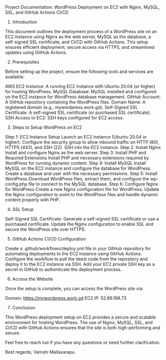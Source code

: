 Project Documentation: WordPress Deployment on EC2 with Nginx, MySQL, SSL, and GitHub Actions CI/CD
1. Introduction

This document outlines the deployment process of a WordPress site on an EC2 instance using Nginx as the web server, MySQL as the database, a self-signed SSL certificate, and CI/CD with GitHub Actions. This setup ensures efficient deployment, secure access via HTTPS, and streamlined updates using GitHub Actions.

2. Prerequisites

Before setting up the project, ensure the following tools and services are available:

AWS EC2 Instance: A running EC2 instance with Ubuntu 20.04 (or higher) for hosting WordPress.
MySQL Database: MySQL installed and configured on the EC2 instance for WordPress database management.
GitHub Account: A GitHub repository containing the WordPress files.
Domain Name: A registered domain (e.g., mywordpress.work.gd).
Self-Signed SSL Certificate: A self-signed SSL certificate (or purchased SSL certificate).
SSH Access to EC2: SSH keys configured for EC2 access.

3. Steps to Setup WordPress on EC2

Step 1: EC2 Instance Setup
Launch an EC2 instance (Ubuntu 20.04 or higher).
Configure the security group to allow inbound traffic on HTTP (80), HTTPS (443), and SSH (22).
SSH into the EC2 instance.
Step 2: Install Nginx
Install and configure Nginx as the web server.
Step 3: Install PHP and Required Extensions
Install PHP and necessary extensions required by WordPress for running dynamic content.
Step 4: Install MySQL
Install MySQL on the EC2 instance and configure the database for WordPress. Create a database and user with the necessary permissions.
Step 5: Install WordPress
Download WordPress files, extract them, and configure the wp-config.php file to connect to the MySQL database.
Step 6: Configure Nginx for WordPress
Create a new Nginx configuration file for WordPress.
Update the Nginx configuration to point to the WordPress files and handle dynamic content properly with PHP.

4. SSL Setup

Self-Signed SSL Certificate: Generate a self-signed SSL certificate or use a purchased certificate.
Update the Nginx configuration to enable SSL and secure the WordPress site over HTTPS.

5. GitHub Actions CI/CD Configuration

Create a .github/workflows/deploy.yml file in your GitHub repository for automating deployments to the EC2 instance using GitHub Actions.
Configure the workflow to pull the latest code from the repository and deploy it to the EC2 instance via SSH.
Add your EC2 private SSH key as a secret in GitHub to authenticate the deployment process.

6. Access the Website

Once the setup is complete, you can access the WordPress site via:

Domain: https://mywordpress.work.gd
EC2 IP: 52.66.168.73

7. Conclusion

This WordPress deployment setup on EC2 provides a secure and scalable environment for hosting WordPress. The use of Nginx, MySQL, SSL, and CI/CD with GitHub Actions ensures that the site is both high-performing and secure.

Feel free to reach out if you have any questions or need further clarification.

Best regards,
Vamshi Mallavarapu.

